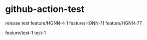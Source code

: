 # github-action-test

release test
feature/HGNN-4 1
feature/HGNN-11
feature/HGNN-77

feature/test-1 test-1